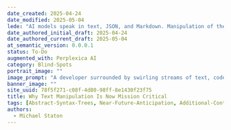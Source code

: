```yaml
---
date_created: 2025-04-24
date_modified: 2025-05-04
lede: "AI models speak in text, JSON, and Markdown. Manipulation of these formats has become essential for productivity, automation, and insight."
date_authored_initial_draft: 2025-04-24
date_authored_current_draft: 2025-05-04
at_semantic_version: 0.0.0.1
status: To-Do
augmented_with: Perplexica AI
category: Blind-Spots
portrait_image: ""
image_prompt: "A developer surrounded by swirling streams of text, code, and data, with tools like pipes and filters transforming the flow. The mood is technical, fast-paced, and empowering."
banner_image: ""
site_uuid: 78f5f271-c08f-4d80-98ff-8e1430f23f75
title: Why Text Manipulation Is Now Mission Critical
tags: [Abstract-Syntax-Trees, Near-Future-Anticipation, Additional-Context, Markdown, JavaScript-Ecosystem]
authors:
  - Michael Staton
---
```

